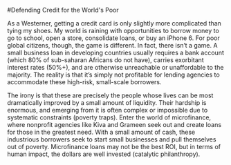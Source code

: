 #Defending Credit for the World's Poor

As a Westerner, getting a credit card is only slightly more complicated than tying my shoes. My world is raining with opportunities to borrow money to go to school, open a store, consolidate loans, or buy an iPhone 6. For poor global citizens, though, the game is different. In fact, there isn’t a game. A small business loan in developing countries usually requires a bank account (which 80% of sub-saharan Africans do not have), carries exorbitant interest rates (50%+), and are otherwise unreachable or unaffordable to the majority. The reality is that it’s simply not profitable for lending agencies to accommodate these high-risk, small-scale borrowers.

The irony is that these are precisely the people whose lives can be most dramatically improved by a small amount of liquidity. Their hardship is enormous, and emerging from it is often complex or impossible due to systematic constraints (poverty traps). Enter the world of microfinance, where nonprofit agencies like Kiva and Grameen seek out and create loans for those in the greatest need. With a small amount of cash, these industrious borrowers seek to start small businesses and pull themselves out of poverty. Microfinance loans may not be the best ROI, but in terms of human impact, the dollars are well invested (catalytic philanthropy).
